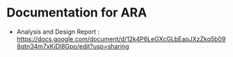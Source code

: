 # Documentation for ARA

-   Analysis and Design Report : <https://docs.google.com/document/d/12k4P6LeGXcGLbEapJXzZkq5b098qtn34m7xKiDl8Gpo/edit?usp=sharing>
